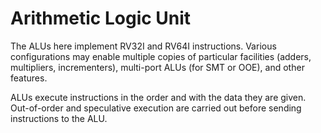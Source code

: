 Arithmetic Logic Unit
=====================

The ALUs here implement RV32I and RV64I instructions.  Various configurations
may enable multiple copies of particular facilities (adders, multipliers,
incrementers), multi-port ALUs (for SMT or OOE), and other features.

ALUs execute instructions in the order and with the data they are given.
Out-of-order and speculative execution are carried out before sending
instructions to the ALU.
